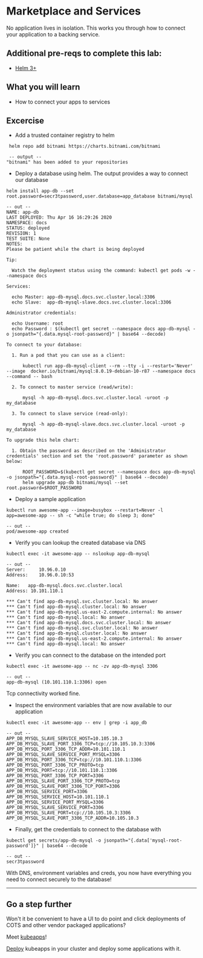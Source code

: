 # Marketplace and Services 
No application lives in isolation. This works you through how to connect your application to a backing service.

## Additional pre-reqs to complete this lab:
* [Helm 3+](https://helm.sh/docs/intro/install/)

## What you will learn
* How to connect your apps to services

## Excercise
* Add a trusted container registry to helm

```
 helm repo add bitnami https://charts.bitnami.com/bitnami

 -- output --
"bitnami" has been added to your repositories
```

* Deploy a database using helm. The output provides a way to connect our database

```
helm install app-db --set root.password=secr3tpassword,user.database=app_database bitnami/mysql

-- out --
NAME: app-db
LAST DEPLOYED: Thu Apr 16 16:29:26 2020
NAMESPACE: docs
STATUS: deployed
REVISION: 1
TEST SUITE: None
NOTES:
Please be patient while the chart is being deployed

Tip:

  Watch the deployment status using the command: kubectl get pods -w --namespace docs

Services:

  echo Master: app-db-mysql.docs.svc.cluster.local:3306
  echo Slave:  app-db-mysql-slave.docs.svc.cluster.local:3306

Administrator credentials:

  echo Username: root
  echo Password : $(kubectl get secret --namespace docs app-db-mysql -o jsonpath="{.data.mysql-root-password}" | base64 --decode)

To connect to your database:

  1. Run a pod that you can use as a client:

      kubectl run app-db-mysql-client --rm --tty -i --restart='Never' --image  docker.io/bitnami/mysql:8.0.19-debian-10-r87 --namespace docs --command -- bash

  2. To connect to master service (read/write):

      mysql -h app-db-mysql.docs.svc.cluster.local -uroot -p my_database

  3. To connect to slave service (read-only):

      mysql -h app-db-mysql-slave.docs.svc.cluster.local -uroot -p my_database

To upgrade this helm chart:

  1. Obtain the password as described on the 'Administrator credentials' section and set the 'root.password' parameter as shown below:

      ROOT_PASSWORD=$(kubectl get secret --namespace docs app-db-mysql -o jsonpath="{.data.mysql-root-password}" | base64 --decode)
      helm upgrade app-db bitnami/mysql --set root.password=$ROOT_PASSWORD
```

* Deploy a sample application 

```
kubectl run awesome-app --image=busybox --restart=Never -l app=awesome-app -- sh -c "while true; do sleep 3; done"

-- out --
pod/awesome-app created
```

* Verify you can lookup the created database via DNS

```
kubectl exec -it awesome-app -- nslookup app-db-mysql

-- out --
Server:		10.96.0.10
Address:	10.96.0.10:53

Name:	app-db-mysql.docs.svc.cluster.local
Address: 10.101.110.1

*** Can't find app-db-mysql.svc.cluster.local: No answer
*** Can't find app-db-mysql.cluster.local: No answer
*** Can't find app-db-mysql.us-east-2.compute.internal: No answer
*** Can't find app-db-mysql.local: No answer
*** Can't find app-db-mysql.docs.svc.cluster.local: No answer
*** Can't find app-db-mysql.svc.cluster.local: No answer
*** Can't find app-db-mysql.cluster.local: No answer
*** Can't find app-db-mysql.us-east-2.compute.internal: No answer
*** Can't find app-db-mysql.local: No answer
```

* Verify you can connect to the database on the intended port

```
kubectl exec -it awesome-app -- nc -zv app-db-mysql 3306

-- out --
app-db-mysql (10.101.110.1:3306) open
```
Tcp connectivity worked fine.

* Inspect the environment variables that are now available to our application

```
kubectl exec -it awesome-app -- env | grep -i app_db

-- out --
APP_DB_MYSQL_SLAVE_SERVICE_HOST=10.105.10.3
APP_DB_MYSQL_SLAVE_PORT_3306_TCP=tcp://10.105.10.3:3306
APP_DB_MYSQL_PORT_3306_TCP_ADDR=10.101.110.1
APP_DB_MYSQL_SLAVE_SERVICE_PORT_MYSQL=3306
APP_DB_MYSQL_PORT_3306_TCP=tcp://10.101.110.1:3306
APP_DB_MYSQL_PORT_3306_TCP_PROTO=tcp
APP_DB_MYSQL_PORT=tcp://10.101.110.1:3306
APP_DB_MYSQL_PORT_3306_TCP_PORT=3306
APP_DB_MYSQL_SLAVE_PORT_3306_TCP_PROTO=tcp
APP_DB_MYSQL_SLAVE_PORT_3306_TCP_PORT=3306
APP_DB_MYSQL_SERVICE_PORT=3306
APP_DB_MYSQL_SERVICE_HOST=10.101.110.1
APP_DB_MYSQL_SERVICE_PORT_MYSQL=3306
APP_DB_MYSQL_SLAVE_SERVICE_PORT=3306
APP_DB_MYSQL_SLAVE_PORT=tcp://10.105.10.3:3306
APP_DB_MYSQL_SLAVE_PORT_3306_TCP_ADDR=10.105.10.3
```

* Finally, get the credentials to connect to the database with

```
kubectl get secrets/app-db-mysql -o jsonpath="{.data['mysql-root-password']}" | base64 --decode

-- out --
secr3tpassword
```

With DNS, environment variables and creds, you now have everything you need to connect securely to the database!

---

## Go a step further
Won't it be convenient to have a UI to do point and click deployments of COTS and other vendor packaged applications? 

Meet [kubeapps](https://kubeapps.com/)!

[Deploy](https://github.com/kubeapps/kubeapps/blob/master/docs/user/getting-started.md) kubeapps in your cluster and deploy some applications with it.